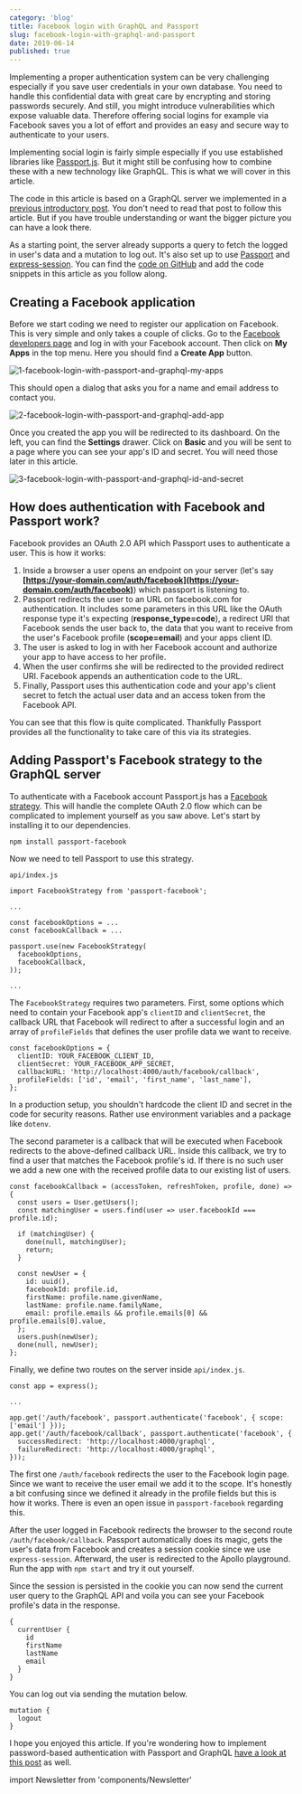 ```yaml
---
category: 'blog'
title: Facebook login with GraphQL and Passport
slug: facebook-login-with-graphql-and-passport
date: 2019-06-14
published: true
---
```


Implementing a proper authentication system can be very challenging especially if you save user credentials in your own database. You need to handle this confidential data with great care by encrypting and storing passwords securely. And still, you might introduce vulnerabilities which expose valuable data. Therefore offering social logins for example via Facebook saves you a lot of effort and provides an easy and secure way to authenticate to your users.

Implementing social login is fairly simple especially if you use established libraries like [Passport.js](https://github.com/jaredhanson/passport). But it might still be confusing how to combine these with a new technology like GraphQL. This is what we will cover in this article.

The code in this article is based on a GraphQL server we implemented in a [previous introductory post](https://jkettmann.com/authentication-and-authorization-with-graphql-and-passport/). You don't need to read that post to follow this article. But if you have trouble understanding or want the bigger picture you can have a look there.

As a starting point, the server already supports a query to fetch the logged in user's data and a mutation to log out. It's also set up to use [Passport](https://github.com/jaredhanson/passport) and [express-session](https://github.com/expressjs/session). You can find the [code on GitHub](https://github.com/jkettmann/authentication-with-graphql-passport-and-react-starter) and add the code snippets in this article as you follow along.

## Creating a Facebook application

Before we start coding we need to register our application on Facebook. This is very simple and only takes a couple of clicks. Go to the [Facebook developers page](https://developers.facebook.com/) and log in with your Facebook account. Then click on **My Apps** in the top menu. Here you should find a **Create App** button.

![1-facebook-login-with-passport-and-graphql-my-apps](./1-my-apps.png)

This should open a dialog that asks you for a name and email address to contact you.

![2-facebook-login-with-passport-and-graphql-add-app](./2-add-app.png)

Once you created the app you will be redirected to its dashboard. On the left, you can find the **Settings** drawer. Click on **Basic** and you will be sent to a page where you can see your app's ID and secret. You will need those later in this article.

![3-facebook-login-with-passport-and-graphql-id-and-secret](./3-id-and-secret.png)

## How does authentication with Facebook and Passport work?

Facebook provides an OAuth 2.0 API which Passport uses to authenticate a user. This is how it works:

1. Inside a browser a user opens an endpoint on your server (let's say **[https://your-domain.com/auth/facebook](https://your-domain.com/auth/facebook)**) which passport is listening to.
2. Passport redirects the user to an URL on facebook.com for authentication. It includes some parameters in this URL like the OAuth response type it's expecting (**response_type=code**), a redirect URI that Facebook sends the user back to, the data that you want to receive from the user's Facebook profile (**scope=email**) and your apps client ID.
3. The user is asked to log in with her Facebook account and authorize your app to have access to her profile.
4. When the user confirms she will be redirected to the provided redirect URI. Facebook appends an authentication code to the URL.
5. Finally, Passport uses this authentication code and your app's client secret to fetch the actual user data and an access token from the Facebook API.

You can see that this flow is quite complicated. Thankfully Passport provides all the functionality to take care of this via its strategies.

## Adding Passport's Facebook strategy to the GraphQL server

To authenticate with a Facebook account Passport.js has a [Facebook strategy](https://github.com/jaredhanson/passport-facebook). This will handle the complete OAuth 2.0 flow which can be complicated to implement yourself as you saw above. Let's start by installing it to our dependencies.

    npm install passport-facebook

Now we need to tell Passport to use this strategy.

`api/index.js`

    import FacebookStrategy from 'passport-facebook';

    ...

    const facebookOptions = ...
    const facebookCallback = ...

    passport.use(new FacebookStrategy(
      facebookOptions,
      facebookCallback,
    ));

    ...

The `FacebookStrategy` requires two parameters. First, some options which need to contain your Facebook app's `clientID` and `clientSecret`, the callback URL that Facebook will redirect to after a successful login and an array of `profileFields` that defines the user profile data we want to receive.

    const facebookOptions = {
      clientID: YOUR_FACEBOOK_CLIENT_ID,
      clientSecret: YOUR_FACEBOOK_APP_SECRET,
      callbackURL: 'http://localhost:4000/auth/facebook/callback',
      profileFields: ['id', 'email', 'first_name', 'last_name'],
    };

In a production setup, you shouldn't hardcode the client ID and secret in the code for security reasons. Rather use environment variables and a package like `dotenv`.

The second parameter is a callback that will be executed when Facebook redirects to the above-defined callback URL. Inside this callback, we try to find a user that matches the Facebook profile's id. If there is no such user we add a new one with the received profile data to our existing list of users.

    const facebookCallback = (accessToken, refreshToken, profile, done) => {
      const users = User.getUsers();
      const matchingUser = users.find(user => user.facebookId === profile.id);

      if (matchingUser) {
        done(null, matchingUser);
        return;
      }

      const newUser = {
        id: uuid(),
        facebookId: profile.id,
        firstName: profile.name.givenName,
        lastName: profile.name.familyName,
        email: profile.emails && profile.emails[0] && profile.emails[0].value,
      };
      users.push(newUser);
      done(null, newUser);
    };

Finally, we define two routes on the server inside `api/index.js`.

    const app = express();

    ...

    app.get('/auth/facebook', passport.authenticate('facebook', { scope: ['email'] }));
    app.get('/auth/facebook/callback', passport.authenticate('facebook', {
      successRedirect: 'http://localhost:4000/graphql',
      failureRedirect: 'http://localhost:4000/graphql',
    }));

The first one `/auth/facebook` redirects the user to the Facebook login page. Since we want to receive the user email we add it to the scope. It's honestly a bit confusing since we defined it already in the profile fields but this is how it works. There is even an open issue in `passport-facebook` regarding this.

After the user logged in Facebook redirects the browser to the second route `/auth/facebook/callback`. Passport automatically does its magic, gets the user's data from Facebook and creates a session cookie since we use `express-session`. Afterward, the user is redirected to the Apollo playground. Run the app with `npm start` and try it out yourself.

Since the session is persisted in the cookie you can now send the current user query to the GraphQL API and voila you can see your Facebook profile's data in the response.

    {
      currentUser {
        id
        firstName
        lastName
        email
      }
    }

You can log out via sending the mutation below.

    mutation {
      logout
    }

I hope you enjoyed this article. If you're wondering how to implement password-based authentication with Passport and GraphQL [have a look at this post](https://jkettmann.com/password-based-authentication-with-graphql-and-passport/) as well.

import Newsletter from 'components/Newsletter'

<Newsletter formId="ZBGZ4J"/>
